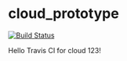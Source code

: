 # cloud_prototype
[![Build Status](https://travis-ci.org/knightley/cloud_prototype.svg?branch=main)](https://travis-ci.org/knightley/cloud_prototype)

Hello Travis CI for cloud 123! 

